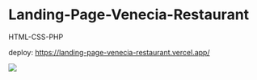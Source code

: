 # Landing-Page-Venecia-Restaurant
HTML-CSS-PHP

deploy: https://landing-page-venecia-restaurant.vercel.app/

<img src="background.gif">
